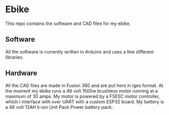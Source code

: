# Ebike

This repo contains the software and CAD files for my ebike.

## Software

All the software is currently written in Arduino and uses a few different libraries.

## Hardware

All the CAD files are made in Fusion 360 and are put here in iges format. At the moment my ebike runs a 48 volt 1500w brushless motor running at a maximum of 30 amps. My motor is powered by a FSESC motor controller, which I interface with over UART with a custom ESP32 board. My battery is a 48 volt 13AH li-ion Unit Pack Power battery pack.
